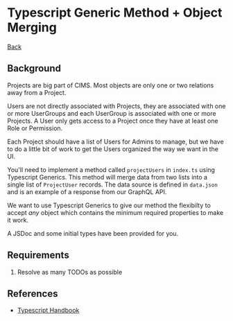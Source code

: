 # Typescript Generic Method + Object Merging

[Back](/README.md#cims-interview-skills-tests)

## Background

Projects are big part of CIMS. Most objects are only one or two relations away from a Project.

Users are not directly associated with Projects, they are associated with one or more UserGroups and each UserGroup is associated with one or more Projects. A User only gets access to a Project once they have at least one Role or Permission.

Each Project should have a list of Users for Admins to manage, but we have to do a little bit of work to get the Users organized the way we want in the UI.

You'll need to implement a method called `projectUsers` in `index.ts` using Typescript Generics. This method will merge data from two lists into a single list of `ProjectUser` records. The data source is defined in `data.json` and is an example of a response from our GraphQL API.

We want to use Typescript Generics to give our method the flexibilty to accept _any_ object which contains the minimum required properties to make it work.

A JSDoc and some initial types have been provided for you.

## Requirements

1. Resolve as many TODOs as possible

## References

- [Typescript Handbook](https://www.typescriptlang.org/docs/handbook/intro.html)
